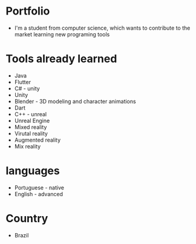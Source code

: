 # Portfolio

* I'm a student from computer science, which wants to contribute to the market learning new programing tools

# Tools already learned

* Java
* Flutter
* C# - unity
* Unity
* Blender - 3D modeling and character animations 
* Dart
* C++ - unreal
* Unreal Engine
* Mixed reality
* Virutal reality
* Augmented reality
* Mix reality

# languages
 * Portuguese - native
 * English - advanced

# Country 
 * Brazil
 
